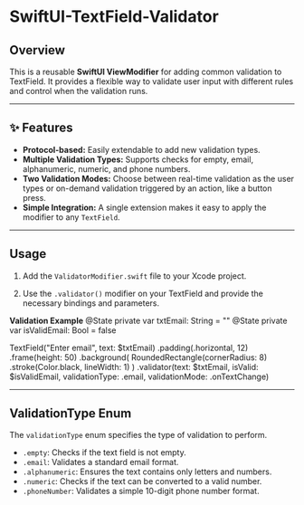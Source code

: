 # SwiftUI-TextField-Validator

## Overview
This is a reusable **SwiftUI ViewModifier** for adding common validation to TextField. It provides a flexible way to validate user input with different rules and control when the validation runs.

---

## ✨ Features
- **Protocol-based:** Easily extendable to add new validation types.  
- **Multiple Validation Types:** Supports checks for empty, email, alphanumeric, numeric, and phone numbers.  
- **Two Validation Modes:**  Choose between real-time validation as the user types or on-demand validation triggered by an action, like a button press.
- **Simple Integration:** A single extension makes it easy to apply the modifier to any `TextField`.  

---

## Usage
1. Add the `ValidatorModifier.swift` file to your Xcode project.

2. Use the `.validator()` modifier on your TextField and provide the necessary bindings and parameters.

**Validation Example**
@State private var txtEmail: String = ""
@State private var isValidEmail: Bool = false

TextField("Enter email", text: $txtEmail)
        .padding(.horizontal, 12)
        .frame(height: 50)
        .background(
            RoundedRectangle(cornerRadius: 8)
                .stroke(Color.black, lineWidth: 1)
        )
        .validator(text: $txtEmail, isValid: $isValidEmail, validationType: .email, validationMode: .onTextChange)

            
---

## ValidationType Enum

The `validationType` enum specifies the type of validation to perform.

- `.empty`: Checks if the text field is not empty.
- `.email`: Validates a standard email format.
- `.alphanumeric`: Ensures the text contains only letters and numbers.
- `.numeric`: Checks if the text can be converted to a valid number.
- `.phoneNumber`: Validates a simple 10-digit phone number format.

